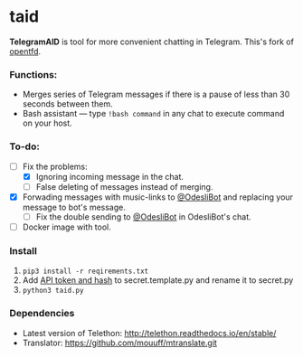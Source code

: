 # taid

**TelegramAID** is tool for more convenient chatting in Telegram. This's fork of [opentfd](https://github.com/SlavikMIPT/opentfd).

### Functions:

- Merges series of Telegram messages if there is a pause of less than 30 seconds between them.
- Bash assistant — type `!bash command` in any chat to execute command on your host.

### To-do:

- [ ] Fix the problems:
	- [x] Ignoring incoming message in the chat.
	- [ ] False deleting of messages instead of merging.
- [x] Forwading messages with music-links to [@OdesliBot](https://t.me/odesli_bot) and replacing your message to bot's message.
	- [ ] Fix the double sending to [@OdesliBot](https://t.me/odesli_bot) in OdesliBot's chat.
- [ ] Docker image with tool.

### Install

1. `pip3 install -r reqirements.txt`
2. Add [API token and hash](https://core.telegram.org/api/obtaining_api_id) to secret.template.py and rename it to secret.py
3. `python3 taid.py`

### Dependencies

* Latest version of Telethon: http://telethon.readthedocs.io/en/stable/
* Translator: https://github.com/mouuff/mtranslate.git	
